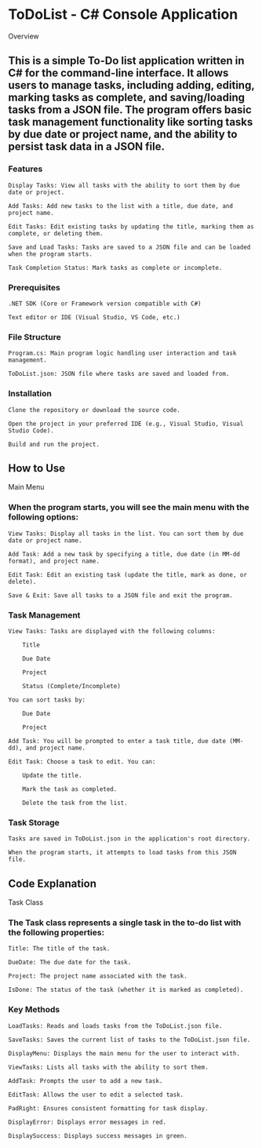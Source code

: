 # ToDoList - C# Console Application
Overview

## This is a simple To-Do list application written in C# for the command-line interface. It allows users to manage tasks, including adding, editing, marking tasks as complete, and saving/loading tasks from a JSON file. The program offers basic task management functionality like sorting tasks by due date or project name, and the ability to persist task data in a JSON file.
### Features

    Display Tasks: View all tasks with the ability to sort them by due date or project.

    Add Tasks: Add new tasks to the list with a title, due date, and project name.

    Edit Tasks: Edit existing tasks by updating the title, marking them as complete, or deleting them.

    Save and Load Tasks: Tasks are saved to a JSON file and can be loaded when the program starts.

    Task Completion Status: Mark tasks as complete or incomplete.

### Prerequisites

    .NET SDK (Core or Framework version compatible with C#)

    Text editor or IDE (Visual Studio, VS Code, etc.)

### File Structure

    Program.cs: Main program logic handling user interaction and task management.

    ToDoList.json: JSON file where tasks are saved and loaded from.

### Installation

    Clone the repository or download the source code.

    Open the project in your preferred IDE (e.g., Visual Studio, Visual Studio Code).

    Build and run the project.

## How to Use
Main Menu

### When the program starts, you will see the main menu with the following options:

    View Tasks: Display all tasks in the list. You can sort them by due date or project name.

    Add Task: Add a new task by specifying a title, due date (in MM-dd format), and project name.

    Edit Task: Edit an existing task (update the title, mark as done, or delete).

    Save & Exit: Save all tasks to a JSON file and exit the program.

### Task Management

    View Tasks: Tasks are displayed with the following columns:

        Title

        Due Date

        Project

        Status (Complete/Incomplete)

    You can sort tasks by:

        Due Date

        Project

    Add Task: You will be prompted to enter a task title, due date (MM-dd), and project name.

    Edit Task: Choose a task to edit. You can:

        Update the title.

        Mark the task as completed.

        Delete the task from the list.

### Task Storage

    Tasks are saved in ToDoList.json in the application's root directory.

    When the program starts, it attempts to load tasks from this JSON file.

## Code Explanation
Task Class

### The Task class represents a single task in the to-do list with the following properties:

    Title: The title of the task.

    DueDate: The due date for the task.

    Project: The project name associated with the task.

    IsDone: The status of the task (whether it is marked as completed).

### Key Methods

    LoadTasks: Reads and loads tasks from the ToDoList.json file.

    SaveTasks: Saves the current list of tasks to the ToDoList.json file.

    DisplayMenu: Displays the main menu for the user to interact with.

    ViewTasks: Lists all tasks with the ability to sort them.

    AddTask: Prompts the user to add a new task.

    EditTask: Allows the user to edit a selected task.

    PadRight: Ensures consistent formatting for task display.

    DisplayError: Displays error messages in red.

    DisplaySuccess: Displays success messages in green.
